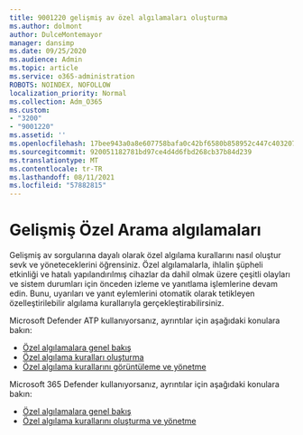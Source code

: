 ```yaml
---
title: 9001220 gelişmiş av özel algılamaları oluşturma
ms.author: dolmont
author: DulceMontemayor
manager: dansimp
ms.date: 09/25/2020
ms.audience: Admin
ms.topic: article
ms.service: o365-administration
ROBOTS: NOINDEX, NOFOLLOW
localization_priority: Normal
ms.collection: Adm_O365
ms.custom:
- "3200"
- "9001220"
ms.assetid: ''
ms.openlocfilehash: 17bee943a0a8e607758bafa0c42bf6580b858952c447c403207bebfba9d8d243
ms.sourcegitcommit: 920051182781bd97ce4d4d6fbd268cb37b84d239
ms.translationtype: MT
ms.contentlocale: tr-TR
ms.lasthandoff: 08/11/2021
ms.locfileid: "57882815"
---
```

# <a name="advanced-hunting-custom-detections"></a>Gelişmiş Özel Arama algılamaları

Gelişmiş av sorgularına dayalı olarak özel algılama kurallarını nasıl oluştur sevk ve yöneteceklerini öğrensiniz. Özel algılamalarla, ihlalin şüpheli etkinliği ve hatalı yapılandırılmış cihazlar da dahil olmak üzere çeşitli olayları ve sistem durumları için önceden izleme ve yanıtlama işlemlerine devam edin. Bunu, uyarıları ve yanıt eylemlerini otomatik olarak tetikleyen özelleştirilebilir algılama kurallarıyla gerçekleştirabilirsiniz.
  
Microsoft Defender ATP kullanıyorsanız, ayrıntılar için aşağıdaki konulara bakın: 
- [Özel algılamalara genel bakış](https://docs.microsoft.com/windows/security/threat-protection/microsoft-defender-atp/overview-custom-detections)
- [Özel algılama kuralları oluşturma](https://docs.microsoft.com/windows/security/threat-protection/microsoft-defender-atp/custom-detection-rules)
- [Özel algılama kurallarını görüntüleme ve yönetme](https://docs.microsoft.com/windows/security/threat-protection/microsoft-defender-atp/custom-detections-manage)

Microsoft 365 Defender kullanıyorsanız, ayrıntılar için aşağıdaki konulara bakın: 
- [Özel algılamalara genel bakış](https://docs.microsoft.com/microsoft-365/security/mtp/custom-detections-overview)
- [Özel algılama kurallarını oluşturma ve yönetme](https://docs.microsoft.com/microsoft-365/security/mtp/custom-detection-rules)

